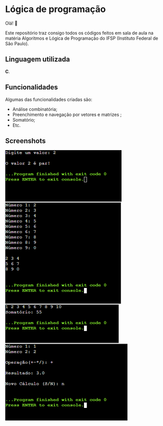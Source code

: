 
# Lógica de programação

Olá! 👋

Este repositório traz consigo todos os códigos feitos em sala de aula na matéria Algoritmos e Lógica de Programação do IFSP (Instituto Federal de São Paulo).


## Linguagem utilizada

**C**.


## Funcionalidades

Algumas das funcionalidades criadas são: 

- Análise combinatória;
- Preenchimento e navegação por vetores e matrizes ;
- Somatório;
- Etc.


## Screenshots

<img src="img/c1.png"/>

<img src="img/c2.png"/>

<img src="img/c3.png"/>

<img src="img/c4.png"/>
